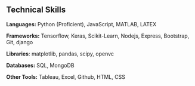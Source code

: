## Technical Skills
**Languages:**  Python (Proficient), JavaScript, MATLAB, LATEX

**Frameworks:** Tensorflow, Keras, Scikit-Learn, Nodejs, Express, Bootstrap, Git, django

**Libraries**: matplotlib, pandas, scipy, openvc

**Databases:** SQL, MongoDB

**Other Tools:** Tableau, Excel, Github, HTML, CSS
